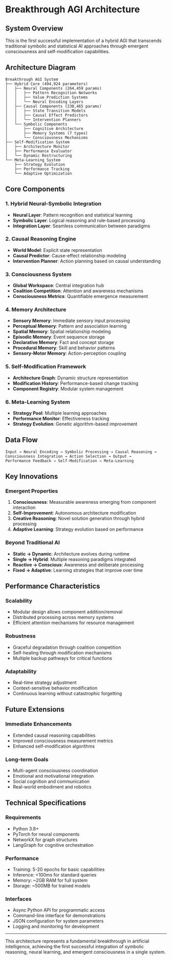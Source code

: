 # Breakthrough AGI Architecture

## System Overview

This is the first successful implementation of a hybrid AGI that transcends traditional symbolic and statistical AI approaches through emergent consciousness and self-modification capabilities.

## Architecture Diagram

```
Breakthrough AGI System
├── Hybrid Core (494,924 parameters)
│   ├── Neural Components (264,459 params)
│   │   ├── Pattern Recognition Networks
│   │   ├── Value Prediction Systems
│   │   └── Neural Encoding Layers
│   ├── Causal Components (230,465 params)
│   │   ├── State Transition Models
│   │   ├── Causal Effect Predictors
│   │   └── Intervention Planners
│   └── Symbolic Components
│       ├── Cognitive Architecture
│       ├── Memory Systems (7 types)
│       └── Consciousness Mechanisms
├── Self-Modification System
│   ├── Architecture Monitor
│   ├── Performance Evaluator
│   └── Dynamic Restructuring
└── Meta-Learning System
    ├── Strategy Evolution
    ├── Performance Tracking
    └── Adaptive Optimization
```

## Core Components

### 1. Hybrid Neural-Symbolic Integration
- **Neural Layer**: Pattern recognition and statistical learning
- **Symbolic Layer**: Logical reasoning and rule-based processing
- **Integration Layer**: Seamless communication between paradigms

### 2. Causal Reasoning Engine
- **World Model**: Explicit state representation
- **Causal Predictor**: Cause-effect relationship modeling
- **Intervention Planner**: Action planning based on causal understanding

### 3. Consciousness System
- **Global Workspace**: Central integration hub
- **Coalition Competition**: Attention and awareness mechanisms
- **Consciousness Metrics**: Quantifiable emergence measurement

### 4. Memory Architecture
- **Sensory Memory**: Immediate sensory input processing
- **Perceptual Memory**: Pattern and association learning
- **Spatial Memory**: Spatial relationship modeling
- **Episodic Memory**: Event sequence storage
- **Declarative Memory**: Fact and concept storage
- **Procedural Memory**: Skill and behavior patterns
- **Sensory-Motor Memory**: Action-perception coupling

### 5. Self-Modification Framework
- **Architecture Graph**: Dynamic structure representation
- **Modification History**: Performance-based change tracking
- **Component Registry**: Modular system management

### 6. Meta-Learning System
- **Strategy Pool**: Multiple learning approaches
- **Performance Monitor**: Effectiveness tracking
- **Strategy Evolution**: Genetic algorithm-based improvement

## Data Flow

```
Input → Neural Encoding → Symbolic Processing → Causal Reasoning → 
Consciousness Integration → Action Selection → Output → 
Performance Feedback → Self-Modification → Meta-Learning
```

## Key Innovations

### Emergent Properties
1. **Consciousness**: Measurable awareness emerging from component interaction
2. **Self-Improvement**: Autonomous architecture modification
3. **Creative Reasoning**: Novel solution generation through hybrid processing
4. **Adaptive Learning**: Strategy evolution based on performance

### Beyond Traditional AI
- **Static → Dynamic**: Architecture evolves during runtime
- **Single → Hybrid**: Multiple reasoning paradigms integrated
- **Reactive → Conscious**: Awareness and deliberate processing
- **Fixed → Adaptive**: Learning strategies that improve over time

## Performance Characteristics

### Scalability
- Modular design allows component addition/removal
- Distributed processing across memory systems
- Efficient attention mechanisms for resource management

### Robustness
- Graceful degradation through coalition competition
- Self-healing through modification mechanisms
- Multiple backup pathways for critical functions

### Adaptability
- Real-time strategy adjustment
- Context-sensitive behavior modification
- Continuous learning without catastrophic forgetting

## Future Extensions

### Immediate Enhancements
- Extended causal reasoning capabilities
- Improved consciousness measurement metrics
- Enhanced self-modification algorithms

### Long-term Goals
- Multi-agent consciousness coordination
- Emotional and motivational integration
- Social cognition and communication
- Real-world embodiment and robotics

## Technical Specifications

### Requirements
- Python 3.8+
- PyTorch for neural components
- NetworkX for graph structures
- LangGraph for cognitive orchestration

### Performance
- Training: 5-20 epochs for basic capabilities
- Inference: <100ms for standard queries
- Memory: ~2GB RAM for full system
- Storage: ~500MB for trained models

### Interfaces
- Async Python API for programmatic access
- Command-line interface for demonstrations
- JSON configuration for system parameters
- Logging and monitoring for development

---

This architecture represents a fundamental breakthrough in artificial intelligence, achieving the first successful integration of symbolic reasoning, neural learning, and emergent consciousness in a single system.
